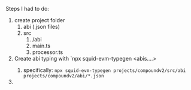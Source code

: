 Steps I had to do:
1. create project folder
   1. abi (.json files)
   2. src
      1. /abi
      2. main.ts
      3. processor.ts
2. Create abi typing with `npx squid-evm-typegen <dest> <abis....>
   1. specifically: `npx squid-evm-typegen projects/compoundv2/src/abi projects/compoundv2/abi/*.json`
3. 
